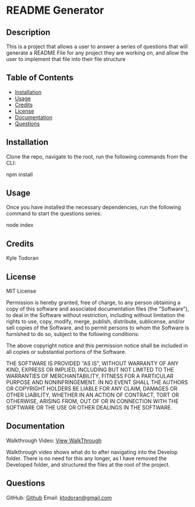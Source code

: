 # README Generator

## Description

This is a project that allows a user to answer a series of questions that will generate a README File for any project they are working on, and allow the user to implement that file into their file structure

## Table of Contents
- [Installation](#installation)
- [Usage](#usage)
- [Credits](#credits)
- [License](#license)
- [Documentation](#documentation)
- [Questions](#questions)

## Installation

Clone the repo, navigate to the root, run the following commands from the CLI:

npm install 

## Usage

Once you have installed the necessary dependencies, run the following command to start the questions series:

node index

## Credits

Kyle Todoran

## License

MIT License

Permission is hereby granted, free of charge, to any person obtaining a copy
of this software and associated documentation files (the "Software"), to deal
in the Software without restriction, including without limitation the rights
to use, copy, modify, merge, publish, distribute, sublicense, and/or sell
copies of the Software, and to permit persons to whom the Software is
furnished to do so, subject to the following conditions:

The above copyright notice and this permission notice shall be included in all
copies or substantial portions of the Software.

THE SOFTWARE IS PROVIDED "AS IS", WITHOUT WARRANTY OF ANY KIND, EXPRESS OR
IMPLIED, INCLUDING BUT NOT LIMITED TO THE WARRANTIES OF MERCHANTABILITY,
FITNESS FOR A PARTICULAR PURPOSE AND NONINFRINGEMENT. IN NO EVENT SHALL THE
AUTHORS OR COPYRIGHT HOLDERS BE LIABLE FOR ANY CLAIM, DAMAGES OR OTHER
LIABILITY, WHETHER IN AN ACTION OF CONTRACT, TORT OR OTHERWISE, ARISING FROM,
OUT OF OR IN CONNECTION WITH THE SOFTWARE OR THE USE OR OTHER DEALINGS IN THE
SOFTWARE.

## Documentation

Walkthrough Video: [View WalkThrough](https://youtu.be/oU1W22ugSTk "Walkthrough")

Walkthrough video shows what do to after navigating into the Develop folder. There is no need for this any longer, as I have removed the Developed folder, and structured the files at the root of the project.

## Questions
GitHub: [Github](https://github.com/ktodoran/README-Generator "ktodoran")
Email: ktodoran@gmail.com